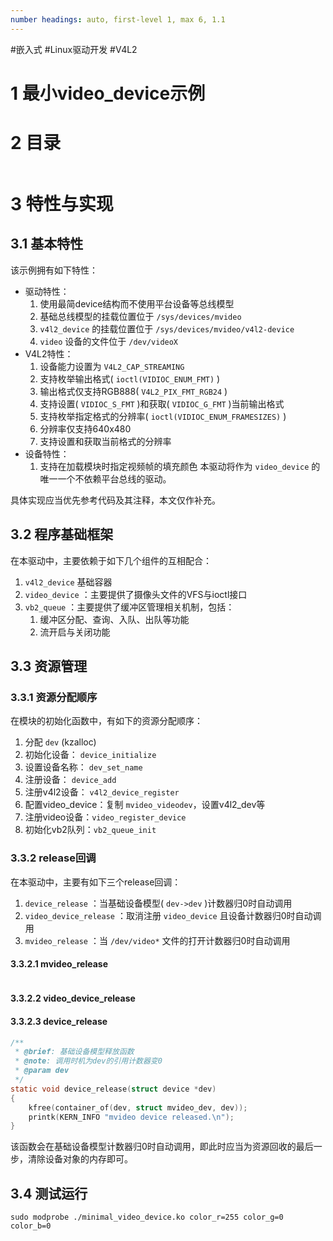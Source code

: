 ```yaml
---
number headings: auto, first-level 1, max 6, 1.1
---
```

#嵌入式 #Linux驱动开发 #V4L2 

# 1 最小video_device示例

# 2 目录

```toc
```

# 3 特性与实现

## 3.1 基本特性

该示例拥有如下特性：
- 驱动特性：
	1. 使用最简device结构而不使用平台设备等总线模型
	2. 基础总线模型的挂载位置位于 `/sys/devices/mvideo`
	3. `v4l2_device` 的挂载位置位于 `/sys/devices/mvideo/v4l2-device`
	4. `video` 设备的文件位于 `/dev/videoX`
- V4L2特性：
	1. 设备能力设置为 `V4L2_CAP_STREAMING`
	2. 支持枚举输出格式( `ioctl(VIDIOC_ENUM_FMT)` )
	3. 输出格式仅支持RGB888( `V4L2_PIX_FMT_RGB24` )
	4. 支持设置( `VIDIOC_S_FMT` )和获取( `VIDIOC_G_FMT` )当前输出格式
	5. 支持枚举指定格式的分辨率( `ioctl(VIDIOC_ENUM_FRAMESIZES)` )
	6. 分辨率仅支持640x480
	7. 支持设置和获取当前格式的分辨率
- 设备特性：
	1. 支持在加载模块时指定视频帧的填充颜色
本驱动将作为 `video_device` 的唯一一个不依赖平台总线的驱动。

具体实现应当优先参考代码及其注释，本文仅作补充。

## 3.2 程序基础框架

在本驱动中，主要依赖于如下几个组件的互相配合：
1. `v4l2_device` 基础容器
2. `video_device` ：主要提供了摄像头文件的VFS与ioctl接口
3. `vb2_queue` ：主要提供了缓冲区管理相关机制，包括：
	1. 缓冲区分配、查询、入队、出队等功能
	2. 流开启与关闭功能

## 3.3 资源管理

### 3.3.1 资源分配顺序

在模块的初始化函数中，有如下的资源分配顺序：
1. 分配 `dev` (kzalloc)
2. 初始化设备： `device_initialize`
3. 设置设备名称： `dev_set_name`
4. 注册设备： `device_add`
5. 注册v4l2设备： `v4l2_device_register`
6. 配置video_device：复制 `mvideo_videodev`，设置v4l2_dev等
7. 注册video设备：`video_register_device`
8. 初始化vb2队列：`vb2_queue_init`

### 3.3.2 release回调

在本驱动中，主要有如下三个release回调：
1. `device_release` ：当基础设备模型( `dev->dev` )计数器归0时自动调用
2. `video_device_release` ：取消注册 `video_device` 且设备计数器归0时自动调用
3. `mvideo_release` ：当 `/dev/video*` 文件的打开计数器归0时自动调用

#### 3.3.2.1 mvideo_release

```C

```


#### 3.3.2.2 video_device_release



#### 3.3.2.3 device_release

```C
/**
 * @brief: 基础设备模型释放函数
 * @note: 调用时机为dev的引用计数器变0
 * @param dev
 */
static void device_release(struct device *dev)
{
    kfree(container_of(dev, struct mvideo_dev, dev));
    printk(KERN_INFO "mvideo device released.\n");
}
```

该函数会在基础设备模型计数器归0时自动调用，即此时应当为资源回收的最后一步，清除设备对象的内存即可。

## 3.4 测试运行

```shell
sudo modprobe ./minimal_video_device.ko color_r=255 color_g=0 color_b=0
```



